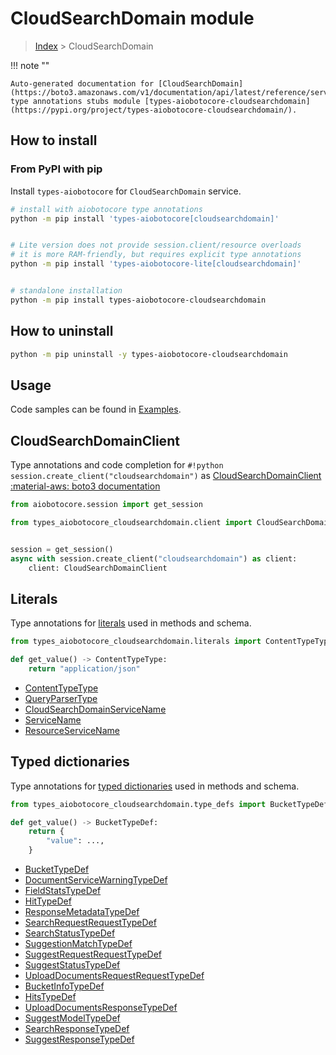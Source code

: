 # CloudSearchDomain module

> [Index](../README.md) > CloudSearchDomain


!!! note ""

    Auto-generated documentation for [CloudSearchDomain](https://boto3.amazonaws.com/v1/documentation/api/latest/reference/services/cloudsearchdomain.html#CloudSearchDomain)
    type annotations stubs module [types-aiobotocore-cloudsearchdomain](https://pypi.org/project/types-aiobotocore-cloudsearchdomain/).

## How to install



### From PyPI with pip

Install `types-aiobotocore` for `CloudSearchDomain` service.

```bash
# install with aiobotocore type annotations
python -m pip install 'types-aiobotocore[cloudsearchdomain]'


# Lite version does not provide session.client/resource overloads
# it is more RAM-friendly, but requires explicit type annotations
python -m pip install 'types-aiobotocore-lite[cloudsearchdomain]'


# standalone installation
python -m pip install types-aiobotocore-cloudsearchdomain
```



## How to uninstall

```bash
python -m pip uninstall -y types-aiobotocore-cloudsearchdomain
```

## Usage

Code samples can be found in [Examples](./usage.md).

## CloudSearchDomainClient

Type annotations and code completion for  `#!python session.create_client("cloudsearchdomain")` as [CloudSearchDomainClient](./client.md)
[:material-aws: boto3 documentation](https://boto3.amazonaws.com/v1/documentation/api/latest/reference/services/cloudsearchdomain.html#CloudSearchDomain.Client)

```python title="Usage example"
from aiobotocore.session import get_session

from types_aiobotocore_cloudsearchdomain.client import CloudSearchDomainClient


session = get_session()
async with session.create_client("cloudsearchdomain") as client:
    client: CloudSearchDomainClient
```








## Literals

Type annotations for [literals](./literals.md) used in methods and schema.

```python title="Usage example"
from types_aiobotocore_cloudsearchdomain.literals import ContentTypeType

def get_value() -> ContentTypeType:
    return "application/json"
```

- [ContentTypeType](./literals.md#contenttypetype)
- [QueryParserType](./literals.md#queryparsertype)
- [CloudSearchDomainServiceName](./literals.md#cloudsearchdomainservicename)
- [ServiceName](./literals.md#servicename)
- [ResourceServiceName](./literals.md#resourceservicename)




## Typed dictionaries

Type annotations for [typed dictionaries](./type_defs.md) used in methods and schema.

```python title="Usage example"
from types_aiobotocore_cloudsearchdomain.type_defs import BucketTypeDef

def get_value() -> BucketTypeDef:
    return {
        "value": ...,
    }
```

- [BucketTypeDef](./type_defs.md#buckettypedef)
- [DocumentServiceWarningTypeDef](./type_defs.md#documentservicewarningtypedef)
- [FieldStatsTypeDef](./type_defs.md#fieldstatstypedef)
- [HitTypeDef](./type_defs.md#hittypedef)
- [ResponseMetadataTypeDef](./type_defs.md#responsemetadatatypedef)
- [SearchRequestRequestTypeDef](./type_defs.md#searchrequestrequesttypedef)
- [SearchStatusTypeDef](./type_defs.md#searchstatustypedef)
- [SuggestionMatchTypeDef](./type_defs.md#suggestionmatchtypedef)
- [SuggestRequestRequestTypeDef](./type_defs.md#suggestrequestrequesttypedef)
- [SuggestStatusTypeDef](./type_defs.md#suggeststatustypedef)
- [UploadDocumentsRequestRequestTypeDef](./type_defs.md#uploaddocumentsrequestrequesttypedef)
- [BucketInfoTypeDef](./type_defs.md#bucketinfotypedef)
- [HitsTypeDef](./type_defs.md#hitstypedef)
- [UploadDocumentsResponseTypeDef](./type_defs.md#uploaddocumentsresponsetypedef)
- [SuggestModelTypeDef](./type_defs.md#suggestmodeltypedef)
- [SearchResponseTypeDef](./type_defs.md#searchresponsetypedef)
- [SuggestResponseTypeDef](./type_defs.md#suggestresponsetypedef)

